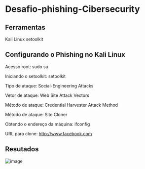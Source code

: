 # Desafio-phishing-Cibersecurity

## Ferramentas
Kali Linux
setoolkit
## Configurando o Phishing no Kali Linux
Acesso root: sudo su

Iniciando o setoolkit: setoolkit

Tipo de ataque: Social-Engineering Attacks

Vetor de ataque: Web Site Attack Vectors

Método de ataque: Credential Harvester Attack Method 

Método de ataque: Site Cloner

Obtendo o endereço da máquina: ifconfig

URL para clone: http://www.facebook.com

## Resutados
![image](https://user-images.githubusercontent.com/115720069/218621490-41eb33a3-8ba9-4a8f-ae8e-691d61bdd560.png)
